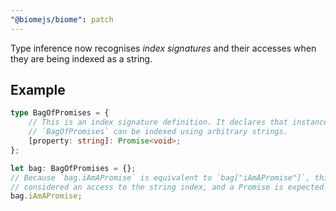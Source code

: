 ```yaml
---
"@biomejs/biome": patch
---
```


Type inference now recognises _index signatures_ and their accesses when they
are being indexed as a string.

## Example

```ts
type BagOfPromises = {
    // This is an index signature definition. It declares that instances of type
    // `BagOfPromises` can be indexed using arbitrary strings.
    [property: string]: Promise<void>;
};

let bag: BagOfPromises = {};
// Because `bag.iAmAPromise` is equivalent to `bag["iAmAPromise"]`, this is
// considered an access to the string index, and a Promise is expected.
bag.iAmAPromise;
```
